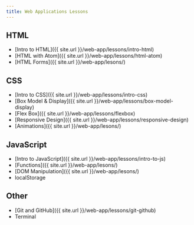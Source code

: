 ```yaml
---
title: Web Applications Lessons
---
```


## HTML
- [Intro to HTML]({{ site.url }}/web-app/lessons/intro-html)
- [HTML with Atom]({{ site.url }}/web-app/lessons/html-atom)
- [HTML Forms]({{ site.url }}/web-app/lesons/)

## CSS
- [Intro to CSS]({{ site.url }}/web-app/lessons/intro-css)
- [Box Model & Display]({{ site.url }}/web-app/lessons/box-model-display)
- [Flex Box]({{ site.url }}/web-app/lessons/flexbox)
- [Responsive Design]({{ site.url }}/web-app/lessons/responsive-design)
- [Animations]({{ site.url }}/web-app/lesons/)

## JavaScript
- [Intro to JavaScript]({{ site.url }}/web-app/lessons/intro-to-js)
- [Functions]({{ site.url }}/web-app/lesons/)
- [DOM Manipulation]({{ site.url }}/web-app/lesons/)
- localStorage

## Other
- [Git and GitHub]({{ site.url }}/web-app/lessons/git-github)
- Terminal
